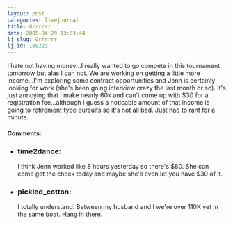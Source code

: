 ```yaml
---
layout: post
categories: livejournal
title: Grrrrrr
date: 2005-04-29 13:33:44
lj_slug: Grrrrrr
lj_id: 189223
---
```

I hate not having money...I really wanted to go compete in this tournament tomorrow but alas I can not. We are working on getting a little more income...I'm exploring some contract opportunities and Jenn is certainly looking for work (she's been going interview crazy the last month or so). It's just annoying that I make nearly 60k and can't come up with $30 for a registration fee...although I guess a noticable amount of that income is going to retirement type pursuits so it's not all bad. Just had to rant for a minute.


<div id="comments"><h4>Comments:</h4><div class="lj-comments"><ul>
<li><h3>time2dance: </h3>
<a id="comment-413"></a>
<p>I think Jenn worked like 8 hours yesterday so there's $80.  She can come get the check today and maybe she'll even let you have $30 of it.</p>
</li>
<li><h3>pickled_cotton: </h3>
<a id="comment-414"></a>
<p>I totally understand.  Between my husband and I we're over 110K yet in the same boat.  Hang in there.</p>
</li>
</ul></div></div>
